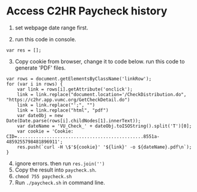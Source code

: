 # Access C2HR Paycheck history

1. set webpage date range first. 

2. run this code in console.
```
var res = [];
```
3.  Copy cookie from browser, change it to code below. run this code to generate 'PDF' files.
```JS
var rows = document.getElementsByClassName('linkRow');
for (var i in rows) {
    var link = rows[i].getAttribute('onclick');
    link = link.replace("document.location='/CheckDistribution.do", "https://c2hr.app.vumc.org/GetCheckDetail.do")
    link = link.replace("';", "")
    link = link.replace("html", "pdf")
    var dateObj = new Date(Date.parse(rows[i].childNodes[1].innerText));
    var dateName = 'VU_Check_' + dateObj.toISOString().split('T')[0];
    var cookie = 'Cookie: CID=...............................................8551a-4859255798481896911';
    res.push(`curl -H \$'${cookie}' '${link}' -o ${dateName}.pdf\n`);
}
```
4. ignore errors. then run `res.join('')`
5. Copy the result into `paycheck.sh`. 
6. `chmod 755 paycheck.sh`
7. Run `./paycheck.sh` in command line.

